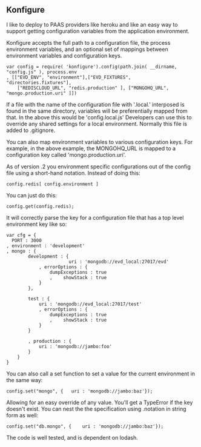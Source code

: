 ## Konfigure

I like to deploy to PAAS providers like heroku and like an easy way to support getting configuration variables from the application environment.

Konfigure accepts the full path to a configuration file, the process environment variables, and an optional set of mappings between environment variables and configuration keys. 

	var config = require( 'konfigure').config(path.join( __dirname, "config.js" ), process.env
	, [["EVD_ENV", "environment"],["EVD_FIXTURES", "directories.fixtures"],
        ["REDISCLOUD_URL", "redis.production" ], ["MONGOHQ_URL", "mongo.production.uri" ]])

If a file with the name of the configuration file with '.local.' interposed is found in the same directory, variables will be preferentially mapped from that. In the above this would be 'config.local.js' Developers can use this to override any shared settings for a local environment. Normally this file is added to .gitignore.

You can also map environment variables to various configuration keys.  For example, in the above example, the MONGOHQ_URL is mapped to a configuration key called 'mongo.production.uri'.

As of version .2 you  environment specific configurations out of the config file using a short-hand notation. Instead of doing this:

    config.redis[ config.environment ]

You can just do this:

    config.get(config.redis);

It will correctly parse the key for a configuration file that has a top level environment key like so:

    var cfg = {
	  PORT : 3000
	, environment : 'development'
	, mongo : {
    		development : {
    			           uri : 'mongodb://evd_local:27017/evd'
    			, errorOptions : {
    				dumpExceptions : true
    				,    showStack : true
    			}
    		},

            test : {
                uri : 'mongodb://evd_local:27017/test'
                , errorOptions : {
                    dumpExceptions : true
                    ,    showStack : true
                }
            }

    		, production : {
    			uri : 'mongodb://jambo:foo'
    		}
    	}
    }


You can also call a set function to set a value for the current environment in the same way:

    config.set("mongo", {	uri : 'mongodb://jambo:baz'});

Allowing for an easy override of any value. You'll get a TypeError if the key doesn't exist. You can nest the the specification using .notation in string form as well:

    config.set("db.mongo", {	uri : 'mongodb://jambo:baz'});

The code is well tested, and is dependent on lodash.
